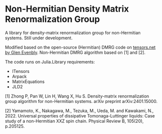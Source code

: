 # Non-Hermitian Density Matrix Renormalization Group

A library for density-matrix renormalization group for non-Hermitian systems. Still under development.

Modified based on the open-source (Hermitian) DMRG code on [tensors.net by Glen Evenbly](https://www.tensors.net/dmrg).
Non-Hermitian DMRG algorithm based on [1] and [2].

The code runs on Julia.Library requirements:
- ITensors
- Arpack
- MatrixEquations
- JLD2

[1] Zhong P, Pan W, Lin H, Wang X, Hu S. Density-matrix renormalization group algorithm for non-Hermitian systems. arXiv preprint arXiv:2401.15000.

[2] Yamamoto, K., Nakagawa, M., Tezuka, M., Ueda, M. and Kawakami, N., 2022. Universal properties of dissipative Tomonaga-Luttinger liquids: Case study of a non-Hermitian XXZ spin chain. Physical Review B, 105(20), p.205125.
